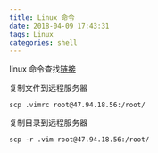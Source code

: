 ```yaml
---
title: Linux 命令
date: 2018-04-09 17:43:31
tags: Linux
categories: shell
---
```


linux 命令查找[链接](http://wangchujiang.com/linux-command/)


复制文件到远程服务器

```
scp .vimrc root@47.94.18.56:/root/
```

复制目录到远程服务器

```
scp -r .vim root@47.94.18.56:/root/
```
